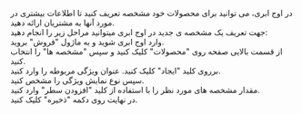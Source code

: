 <p>در اوج ابری، می توانید برای محصولات خود مشخصه تعریف کنید تا اطلاعات بیشتری در مورد آنها به مشتریان ارائه دهید.<br>جهت تعریف یک مشخصه ی جدید در اوج ابری میتوانید مراحل زیر را انجام دهید:<br>وارد اوج ابری شوید و به ماژول "فروش" بروید.&nbsp;<br>از قسمت بالایی صفحه روی "محصولات" کلیک کنید و سپس "مشخصه ها" را انتخاب کنید.<br>برروی کلید "ایجاد" کلیک کنید. عنوان ویژگی مربوطه را وارد کنید.&nbsp;<br>سپس نوع نمایش ویژگی را مشخص کنید.&nbsp;<br>مقدار مشخصه های مورد نظر را با استفاده از کلید "افزودن سطر" وارد کنید.&nbsp;<br>در نهایت روی دکمه "ذخیره" کلیک کنید.</p>
